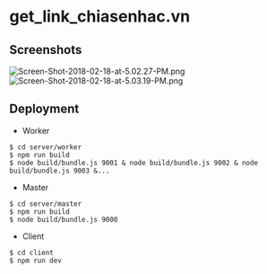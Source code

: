 # get_link_chiasenhac.vn

## Screenshots
![Screen-Shot-2018-02-18-at-5.02.27-PM.png](http://sv1.upsieutoc.com/2018/02/18/Screen-Shot-2018-02-18-at-5.02.27-PM.png)
![Screen-Shot-2018-02-18-at-5.03.19-PM.png](http://sv1.upsieutoc.com/2018/02/18/Screen-Shot-2018-02-18-at-5.03.19-PM.png)

## Deployment
- Worker
```shell
$ cd server/worker
$ npm run build
$ node build/bundle.js 9001 & node build/bundle.js 9002 & node build/bundle.js 9003 &...
```
- Master
```shell
$ cd server/master
$ npm run build
$ node build/bundle.js 9000
```
- Client
```shell
$ cd client
$ npm run dev
```
